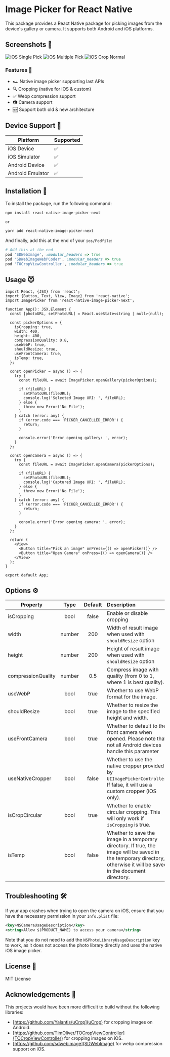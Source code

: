 # Image Picker for React Native

This package provides a React Native package for picking images from the device's gallery or camera. It supports both Android and iOS platforms.

## Screenshots 📸

![iOS Single Pick](https://github.com/calico-games/react-native-image-picker-next/blob/main/screenshots/example.png)
![iOS Multiple Pick](https://github.com/calico-games/react-native-image-picker-next/blob/main/screenshots/ios.png)
![iOS Crop Normal](https://github.com/calico-games/react-native-image-picker-next/blob/main/screenshots/android.jpg)

### Features 🚀

* 🏎️ Native image picker supporting last APIs
* 🔍 Cropping (native for iOS & custom)
* ✅ Webp compression support
* 📷 Camera support
* 🆕 Support both old & new architecture

## Device Support 📱

| Platform         | Supported |
| ---------------- | --------- |
| iOS Device       | ✅        |
| iOS Simulator    | ✅        |
| Android Device   | ✅        |
| Android Emulator | ✅        |

## Installation 🚀

To install the package, run the following command:

```sh
npm install react-native-image-picker-next

or

yarn add react-native-image-picker-next
```

And finally, add this at the end of your `ios/Podfile`:

```ruby
# Add this at the end
pod 'SDWebImage', :modular_headers => true
pod 'SDWebImageWebPCoder', :modular_headers => true
pod 'TOCropViewController', :modular_headers => true
```

## Usage 😈

```tsx
import React, {JSX} from 'react';
import {Button, Text, View, Image} from 'react-native';
import ImagePicker from 'react-native-image-picker-next';

function App(): JSX.Element {
  const [photoURL, setPhotoURL] = React.useState<string | null>(null);

  const pickerOptions = {
    isCropping: true,
    width: 400,
    height: 400,
    compressionQuality: 0.8,
    useWebP: true,
    shouldResize: true,
    useFrontCamera: true,
    isTemp: true,
  };

  const openPicker = async () => {
    try {
      const fileURL = await ImagePicker.openGallery(pickerOptions);

      if (fileURL) {
        setPhotoURL(fileURL);
        console.log('Selected Image URI: ', fileURL);
      } else {
        throw new Error('No File');
      }
    } catch (error: any) {
      if (error.code === 'PICKER_CANCELLED_ERROR') {
        return;
      }

      console.error('Error opening gallery: ', error);
    }
  };

  const openCamera = async () => {
    try {
      const fileURL = await ImagePicker.openCamera(pickerOptions);

      if (fileURL) {
        setPhotoURL(fileURL);
        console.log('Captured Image URI: ', fileURL);
      } else {
        throw new Error('No File');
      }
    } catch (error: any) {
      if (error.code === 'PICKER_CANCELLED_ERROR') {
        return;
      }

      console.error('Error opening camera: ', error);
    }
  };

  return (
    <View>
      <Button title="Pick an image" onPress={() => openPicker()} />
      <Button title="Open Camera" onPress={() => openCamera()} />
    </View>
  );
}

export default App;
```

## Options ⚙

| Property | Type | Default | Description |
| -------- | :---: | :---: | :---------- |
| isCropping | bool | false | Enable or disable cropping |
| width | number | 200 | Width of result image when used with `shouldResize` option |
| height | number | 200 | Height of result image when used with `shouldResize` option |
| compressionQuality | number | 0.5 | Compress image with quality (from 0 to 1, where 1 is best quality). |
| useWebP | bool | true | Whether to use WebP format for the image. |
| shouldResize | bool | true | Whether to resize the image to the specified height and width. |
| useFrontCamera | bool | true | Whether to default to the front camera when opened. Please note that not all Android devices handle this parameter |
| useNativeCropper | bool | false | Whether to use the native cropper provided by `UIImagePickerController`. If false, it will use a custom cropper (iOS only). |
| isCropCircular | bool | true | Whether to enable circular cropping. This will only work if `isCropping` is true. |
| isTemp | bool | false | Whether to save the image in a temporary directory. If true, the image will be saved in the temporary directory, otherwise it will be saved in the document directory. |

## Troubleshooting 🛠

If your app crashes when trying to open the camera on iOS, ensure that you have the necessary permission in your `Info.plist` file:

```xml
<key>NSCameraUsageDescription</key>
<string>Allow $(PRODUCT_NAME) to access your camera</string>
```

Note that you do not need to add the `NSPhotoLibraryUsageDescription` key to work, as it does not access the photo library directly and uses the native iOS image picker.

## License 📄

MIT License

## Acknowledgements 🙏

This projects would have been more difficult to build without the following libraries:

* [https://github.com/Yalantis/uCrop](uCrop) for cropping images on Android.
* [https://github.com/TimOliver/TOCropViewController](TOCropViewController) for cropping images on iOS.
* [https://github.com/sdwebimage](SDWebImage) for webp compression support on iOS.
